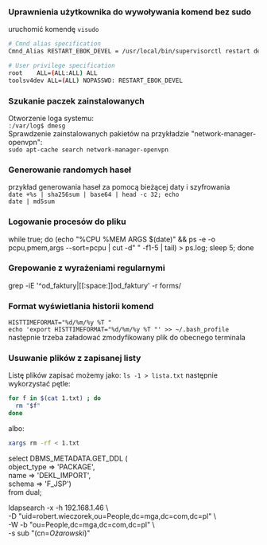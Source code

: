 ### Uprawnienia użytkownika do wywoływania komend bez sudo

uruchomić komendę `visudo`

```bash
# Cmnd alias specification
Cmnd_Alias RESTART_EBOK_DEVEL = /usr/local/bin/supervisorctl restart dev\:toolsv4gunicorn_dev

# User privilege specification
root    ALL=(ALL:ALL) ALL
toolsv4dev ALL=(ALL) NOPASSWD: RESTART_EBOK_DEVEL
```

### Szukanie paczek zainstalowanych

Otworzenie loga systemu:  
`:/var/log$ dmesg`  
Sprawdzenie zainstalowanych pakietów na przykładzie "network-manager-openvpn":  
`sudo apt-cache search network-manager-openvpn`

### Generowanie randomych haseł

przykład generowania haseł za pomocą bieżącej daty i szyfrowania  
`date +%s | sha256sum | base64 | head -c 32; echo`  
`date | md5sum`

### Logowanie procesów do pliku

while true; do \(echo "%CPU %MEM ARGS $\(date\)" && ps -e -o pcpu,pmem,args --sort=pcpu \| cut -d" " -f1-5 \| tail\) &gt; ps.log; sleep 5; done

### Grepowanie z wyrażeniami regularnymi

grep -iE '^od\_faktury\|\[\[:space:\]\]od\_faktury' -r forms/

### Format wyświetlania historii komend

`HISTTIMEFORMAT="%d/%m/%y %T "`  
 `echo 'export HISTTIMEFORMAT="%d/%m/%y %T "' >> ~/.bash_profile`  
 następnie trzeba załadować zmodyfikowany plik do obecnego terminala

### Usuwanie plików z zapisanej listy
Listę plików zapisać możemy jako:
`ls -1 > lista.txt`
następnie wykorzystać pętle:
```bash
for f in $(cat 1.txt) ; do 
  rm "$f"
done
```
albo:
```bash
xargs rm -rf < 1.txt
```



select DBMS\_METADATA.GET\_DDL \(  
object\_type     =&gt; 'PACKAGE',  
name            =&gt; 'DEKL\_IMPORT',  
schema          =&gt; 'F\_JSP'\)  
from dual;

ldapsearch -x -h 192.168.1.46  \  
-D "uid=robert.wieczorek,ou=People,dc=mga,dc=com,dc=pl" \  
-W     -b "ou=People,dc=mga,dc=com,dc=pl"  \  
-s sub "\(cn=_Ożarowski_\)"

